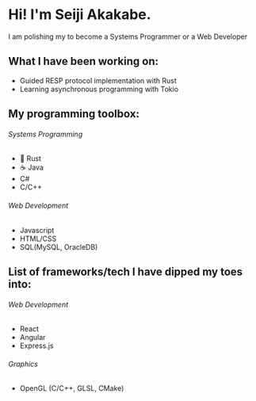 # Hi! I'm Seiji Akakabe.

I am polishing my to become a Systems Programmer or a Web Developer

## What I have been working on:
- Guided RESP protocol implementation with Rust
- Learning asynchronous programming with Tokio

## My programming toolbox:
###### Systems Programming
- 🦀 Rust
- ☕ Java
- C#
- C/C++
###### Web Development
- Javascript
- HTML/CSS
- SQL(MySQL, OracleDB)

## List of frameworks/tech I have dipped my toes into:
###### Web Development
- React
- Angular
- Express.js
###### Graphics
- OpenGL (C/C++, GLSL, CMake)




<!---
SeijiDominic/SeijiDominic is a ✨ special ✨ repository because its `README.md` (this file) appears on your GitHub profile.
You can click the Preview link to take a look at your changes.
--->
